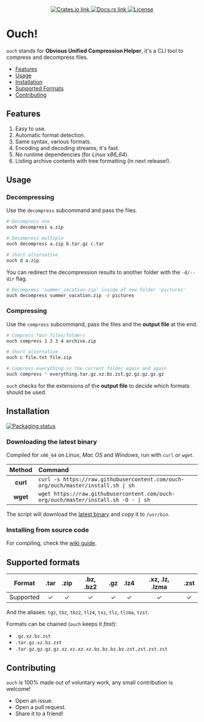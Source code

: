 <p align="center">
  <a href="https://crates.io/crates/ouch">
    <img src="https://img.shields.io/crates/v/ouch?color=6090FF" alt="Crates.io link">
  </a>
  <a href="https://docs.rs/ouch">
    <img src="https://img.shields.io/docsrs/ouch?color=6090FF" alt="Docs.rs link">
  </a>
  <a href="https://github.com/ouch/ouch-org/blob/master/LICENSE">
    <img src="https://img.shields.io/crates/l/ouch?color=6090FF" alt="License">
  </a>
</p>


# Ouch!

`ouch` stands for **Obvious Unified Compression Helper**, it's a CLI tool to compress and decompress files.

- [Features](#features)
- [Usage](#usage)
- [Installation](#installation)
- [Supported Formats](#supported-formats)
- [Contributing](#contributing)

## Features

1. Easy to use.
2. Automatic format detection.
3. Same syntax, various formats.
4. Encoding and decoding streams, it's fast. <!-- We should post benchmarks in our wiki and link them here -->
5. No runtime dependencies (for _Linux x86_64_).
6. Listing archive contents with tree formatting (in next release!).

## Usage

### Decompressing

Use the `decompress` subcommand and pass the files.

```sh
# Decompress one
ouch decompress a.zip

# Decompress multiple
ouch decompress a.zip b.tar.gz c.tar

# Short alternative
ouch d a.zip
```

You can redirect the decompression results to another folder with the `-d/--dir` flag.

```sh
# Decompress 'summer_vacation.zip' inside of new folder 'pictures'
ouch decompress summer_vacation.zip -d pictures
```

### Compressing

Use the `compress` subcommand, pass the files and the **output file** at the end.

```sh
# Compress four files/folders
ouch compress 1 2 3 4 archive.zip

# Short alternative
ouch c file.txt file.zip

# Compress everything in the current folder again and again
ouch compress * everything.tar.gz.xz.bz.zst.gz.gz.gz.gz.gz
```

`ouch` checks for the extensions of the **output file** to decide which formats should be used.

## Installation

[![Packaging status](https://repology.org/badge/vertical-allrepos/ouch.svg)](https://repology.org/project/ouch/versions)

### Downloading the latest binary

Compiled for `x86_64` on _Linux_, _Mac OS_ and _Windows_, run with `curl` or `wget`.

| Method    | Command                                                                            |
|:---------:|:-----------------------------------------------------------------------------------|
| **curl**  | `curl -s https://raw.githubusercontent.com/ouch-org/ouch/master/install.sh \| sh`   |
| **wget**  | `wget https://raw.githubusercontent.com/ouch-org/ouch/master/install.sh -O - \| sh` |


The script will download the [latest binary](https://github.com/ouch-org/ouch/releases) and copy it to `/usr/bin`.

### Installing from source code

For compiling, check the [wiki guide](https://github.com/ouch-org/ouch/wiki/Compiling-and-installing-from-source-code).

## Supported formats

| Format        | .tar | .zip | .bz, .bz2 | .gz | .lz4 | .xz, .lz, .lzma | .zst |
|:-------------:|:----:|:----:|:---------:|:---:|:----:|:---------------:|:----:|
| Supported     | ✓    | ✓    | ✓         | ✓   | ✓    | ✓               | ✓    |

And the aliases: `tgz`, `tbz`, `tbz2`, `tlz4`, `txz`, `tlz`, `tlzma`, `tzst`.

Formats can be chained (`ouch` keeps it _fast_):

- `.gz.xz.bz.zst`
- `.tar.gz.xz.bz.zst`
- `.tar.gz.gz.gz.gz.xz.xz.xz.xz.bz.bz.bz.bz.zst.zst.zst.zst`

## Contributing

`ouch` is 100% made out of voluntary work, any small contribution is welcome!

- Open an issue.
- Open a pull request.
- Share it to a friend!
